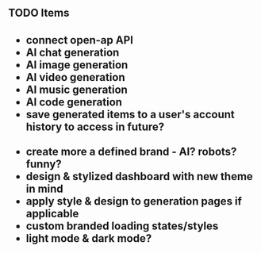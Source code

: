 <h2>TODO Items <h2>
<ul>
<li>connect open-ap API</li>
<li>AI chat generation</li>
<li>AI image generation</li>
<li>AI video generation</li>
<li>AI music generation</li>
<li>AI code generation</li>
<li>save generated items to a user's account history to access in future?</li>
<br>
<li>create more a defined brand - AI? robots? funny?</li>
<li>design & stylized dashboard with new theme in mind</li>
<li>apply style & design to generation pages if applicable</li>
<li>custom branded loading states/styles</li>
<li>light mode & dark mode?</li>
</ul>